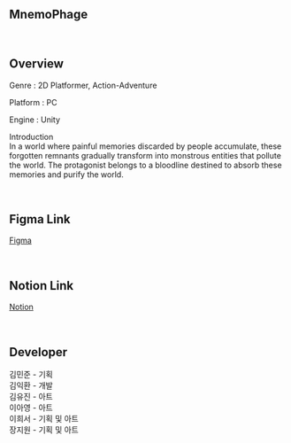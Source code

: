 <!-- 프로젝트 개요, 팀원 및 역할, 작업 과정 -->

<!-- 이름 -->
## MnemoPhage
<br>

## Overview
Genre : 2D Platformer, Action-Adventure
<br>

Platform : PC
<br>

Engine : Unity
<br>

Introduction  
In a world where painful memories discarded by people accumulate, these forgotten remnants gradually transform into monstrous entities that pollute the world. 
The protagonist belongs to a bloodline destined to absorb these memories and purify the world.

<br>

## Figma Link

[Figma](https://www.figma.com/files/team/1450051217210920038/project/313805825/Team-project?fuid=1267508671393151508)

<br>

## Notion Link

[Notion](https://www.notion.so/invite/ea71cabe61ca308f47965feb24b4e3fb42866ba7)

<br>

## Developer
김민준 - 기획 <br>
김익환 - 개발 <br>
김유진 - 아트 <br>
이아영 - 아트 <br>
이희서 - 기획 및 아트 <br>
장지원 - 기획 및 아트 <br>
